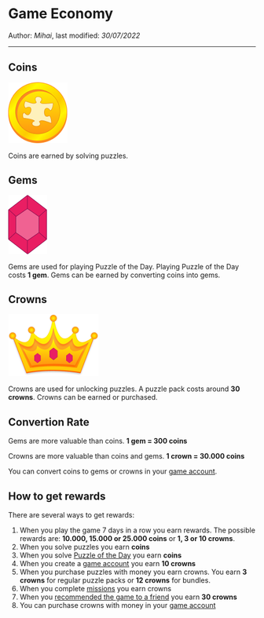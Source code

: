 ﻿# Game Economy

Author: *Mihai*, last modified: _30/07/2022_

---

## Coins

![Coin](coin.png?w=48)

Coins are earned by solving puzzles.

## Gems

![Gem](gem.png?h=48)

Gems are used for playing Puzzle of the Day.
Playing Puzzle of the Day costs **1 gem**.
Gems can be earned by converting coins into gems.

## Crowns

![Crown](crown.png?w=48)

Crowns are used for unlocking puzzles.
A puzzle pack costs around **30 crowns**.
Crowns can be earned or purchased.

## Convertion Rate

Gems are more valuable than coins.
**1 gem = 300 coins**

Crowns are more valuable than coins and gems.
**1 crown = 30.000 coins**

You can convert coins to gems or crowns in your [game account](https://frenzygames.net/custom/account).

## How to get rewards

There are several ways to get rewards:

1. When you play the game 7 days in a row you earn rewards. The possible rewards are: __10.000, 15.000 or 25.000 coins__ or **1, 3 or 10 crowns**.
1. When you solve puzzles you earn **coins**
1. When you solve [Puzzle of the Day](https://frenzygames.net/custom/pod) you earn **coins**
1. When you create a [game account](https://frenzygames.net/custom/account) you earn **10 crowns**
1. When you purchase puzzles with money you earn crowns. You earn **3 crowns** for regular puzzle packs or __12 crowns__ for bundles.
1. When you complete [missions](https://frenzygames.net/custom/missions) you earn crowns
1. When you [recommended the game to a friend](https://frenzygames.net/custom/missions) you earn **30 crowns**
1. You can purchase crowns with money in your [game account](https://frenzygames.net/custom/account)
